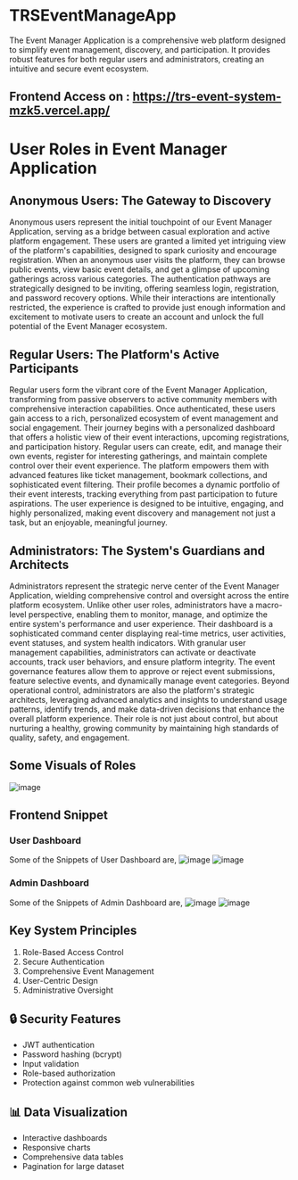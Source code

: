 # TRSEventManageApp
The Event Manager Application is a comprehensive web platform designed to simplify event management, discovery, and participation. It provides robust features for both regular users and administrators, creating an intuitive and secure event ecosystem.
## Frontend Access on : https://trs-event-system-mzk5.vercel.app/

# User Roles in Event Manager Application

## Anonymous Users: The Gateway to Discovery
Anonymous users represent the initial touchpoint of our Event Manager Application, serving as a bridge between casual exploration and active platform engagement. These users are granted a limited yet intriguing view of the platform's capabilities, designed to spark curiosity and encourage registration. When an anonymous user visits the platform, they can browse public events, view basic event details, and get a glimpse of upcoming gatherings across various categories. The authentication pathways are strategically designed to be inviting, offering seamless login, registration, and password recovery options. While their interactions are intentionally restricted, the experience is crafted to provide just enough information and excitement to motivate users to create an account and unlock the full potential of the Event Manager ecosystem.

## Regular Users: The Platform's Active Participants
Regular users form the vibrant core of the Event Manager Application, transforming from passive observers to active community members with comprehensive interaction capabilities. Once authenticated, these users gain access to a rich, personalized ecosystem of event management and social engagement. Their journey begins with a personalized dashboard that offers a holistic view of their event interactions, upcoming registrations, and participation history. Regular users can create, edit, and manage their own events, register for interesting gatherings, and maintain complete control over their event experience. The platform empowers them with advanced features like ticket management, bookmark collections, and sophisticated event filtering. Their profile becomes a dynamic portfolio of their event interests, tracking everything from past participation to future aspirations. The user experience is designed to be intuitive, engaging, and highly personalized, making event discovery and management not just a task, but an enjoyable, meaningful journey.

## Administrators: The System's Guardians and Architects
Administrators represent the strategic nerve center of the Event Manager Application, wielding comprehensive control and oversight across the entire platform ecosystem. Unlike other user roles, administrators have a macro-level perspective, enabling them to monitor, manage, and optimize the entire system's performance and user experience. Their dashboard is a sophisticated command center displaying real-time metrics, user activities, event statuses, and system health indicators. With granular user management capabilities, administrators can activate or deactivate accounts, track user behaviors, and ensure platform integrity. The event governance features allow them to approve or reject event submissions, feature selective events, and dynamically manage event categories. Beyond operational control, administrators are also the platform's strategic architects, leveraging advanced analytics and insights to understand usage patterns, identify trends, and make data-driven decisions that enhance the overall platform experience. Their role is not just about control, but about nurturing a healthy, growing community by maintaining high standards of quality, safety, and engagement.

## Some Visuals of Roles

![image](https://github.com/user-attachments/assets/1eac3bf9-99f9-47cd-a51a-dc16abd8beb1)

## Frontend Snippet
### User Dashboard
Some of the Snippets of User Dashboard are, 
![image](https://github.com/user-attachments/assets/cf3b84c8-43a9-4ff0-8a42-7912d3a634aa)
![image](https://github.com/user-attachments/assets/de5b0a48-ebdb-4540-b6fc-09aa2f5785d3)

### Admin Dashboard
Some of the Snippets of Admin Dashboard are, 
![image](https://github.com/user-attachments/assets/77638349-f1bf-4904-9c6b-53e3a7d3f673)
![image](https://github.com/user-attachments/assets/8a3ecb6e-5bb3-44e0-9029-9856081175b6)


## Key System Principles

1. Role-Based Access Control
2. Secure Authentication
3. Comprehensive Event Management
4. User-Centric Design
5. Administrative Oversight

## 🔒 Security Features

- JWT authentication
- Password hashing (bcrypt)
- Input validation
- Role-based authorization
- Protection against common web vulnerabilities

## 📊 Data Visualization

- Interactive dashboards
- Responsive charts
- Comprehensive data tables
- Pagination for large dataset
